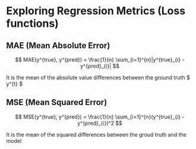 # Exploring Regression Metrics (Loss functions)
## MAE (Mean Absolute Error)

$$ MAE(y^{true}, y^{pred}) = \frac{1}{n} \sum_{i=1}^{n}|y^{true}_{i} - y^{pred}_{i}| $$

It is the mean of the absolute value differences between the ground truth $ y^{t} $

## MSE (Mean Squared Error)
$$ MSE(y^{true}, y^{pred}) = \frac{1}{n} \sum_{i=1}^{n}(y^{true}_{i} - y^{pred}_{i})^2 $$

It is the mean of the squared differences between the groud truth and the 
model

